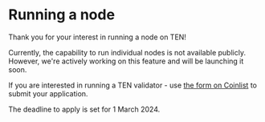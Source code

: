 # Running a node

Thank you for your interest in running a node on TEN!

Currently, the capability to run individual nodes is not available publicly. However, we're actively working on this feature and will be launching it soon.

If you are interested in running a TEN validator - use [the form on Coinlist](https://coinlist.co/ten-testnet) to submit your application.

The deadline to apply is set for 1 March 2024.
